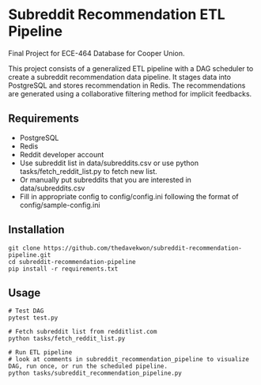 # Subreddit Recommendation ETL Pipeline
Final Project for ECE-464 Database for Cooper Union.

This project consists of a generalized ETL pipeline with a DAG scheduler to create a subreddit recommendation data pipeline. It stages data into PostgreSQL and stores recommendation in Redis. The recommendations are generated using a collaborative filtering method for implicit feedbacks. 

## Requirements
* PostgreSQL
* Redis
* Reddit developer account
* Use subreddit list in data/subreddits.csv or use python tasks/fetch_reddit_list.py to fetch new list.
* Or manually put subreddits that you are interested in data/subreddits.csv
* Fill in appropriate config to config/config.ini following the format of config/sample-config.ini
## Installation
```
git clone https://github.com/thedavekwon/subreddit-recommendation-pipeline.git
cd subreddit-recommendation-pipeline
pip install -r requirements.txt
```

## Usage
```
# Test DAG
pytest test.py

# Fetch subreddit list from redditlist.com
python tasks/fetch_reddit_list.py

# Run ETL pipeline
# look at comments in subreddit_recommendation_pipeline to visualize DAG, run once, or run the scheduled pipeline.
python tasks/subreddit_recommendation_pipeline.py

```
